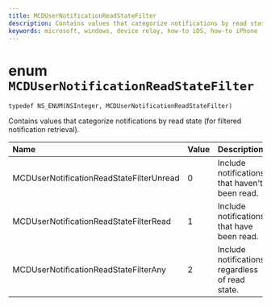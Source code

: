 ```yaml
---
title: MCDUserNotificationReadStateFilter
description: Contains values that categorize notifications by read state (for filtered notification retrieval).
keywords: microsoft, windows, device relay, how-to iOS, how-to iPhone 
---
```


# enum `MCDUserNotificationReadStateFilter`

```
typedef NS_ENUM(NSInteger, MCDUserNotificationReadStateFilter)
```

Contains values that categorize notifications by read state (for filtered notification retrieval).

|Name | Value | Description |
|:-- |:-- |:-- |
|MCDUserNotificationReadStateFilterUnread | 0 | Include notifications that haven't been read.|
|   MCDUserNotificationReadStateFilterRead | 1 | Include notifications that have been read. |
|   MCDUserNotificationReadStateFilterAny | 2 | Include notifications regardless of read state.|